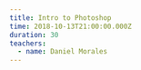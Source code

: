 ```yaml
---
title: Intro to Photoshop
time: 2018-10-13T21:00:00.000Z
duration: 30
teachers:
  - name: Daniel Morales
---
```

